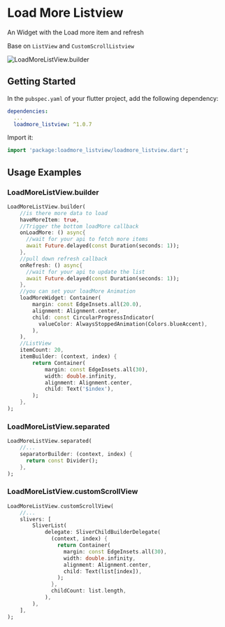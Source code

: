 # Load More Listview

An Widget with the Load more item and refresh

Base on `ListView` and `CustomScrollListview`

![LoadMoreListView.builder](https://media.giphy.com/media/BsyHEpLrxFCCLaANKg/giphy.gif)

## Getting Started

In the `pubspec.yaml` of your flutter project, add the following dependency:

```yaml
dependencies:
  ...
  loadmore_listview: ^1.0.7
```


Import it:

```dart
import 'package:loadmore_listview/loadmore_listview.dart';
```
## Usage Examples

### LoadMoreListView.builder
```dart
LoadMoreListView.builder(
    //is there more data to load
    haveMoreItem: true,
    //Trigger the bottom loadMore callback
    onLoadMore: () async{
      //wait for your api to fetch more items
      await Future.delayed(const Duration(seconds: 1));
    },
    //pull down refresh callback
    onRefresh: () async{
      //wait for your api to update the list
      await Future.delayed(const Duration(seconds: 1));
    },
    //you can set your loadMore Animation
    loadMoreWidget: Container(
        margin: const EdgeInsets.all(20.0),
        alignment: Alignment.center,
        child: const CircularProgressIndicator(
          valueColor: AlwaysStoppedAnimation(Colors.blueAccent),
        ),
    ),
    //ListView
    itemCount: 20,
    itemBuilder: (context, index) {
        return Container(
            margin: const EdgeInsets.all(30),
            width: double.infinity,
            alignment: Alignment.center,
            child: Text('$index'),
        );
    },
);
```

### LoadMoreListView.separated
```dart
LoadMoreListView.separated(
    //...
    separatorBuilder: (context, index) {
      return const Divider();
    },
);
```

### LoadMoreListView.customScrollView
```dart
LoadMoreListView.customScrollView(
    //...
    slivers: [
        SliverList(
            delegate: SliverChildBuilderDelegate(
              (context, index) {
                return Container(
                  margin: const EdgeInsets.all(30),
                  width: double.infinity,
                  alignment: Alignment.center,
                  child: Text(list[index]),
                );
              },
              childCount: list.length,
            ),
        ),
    ],
);
```